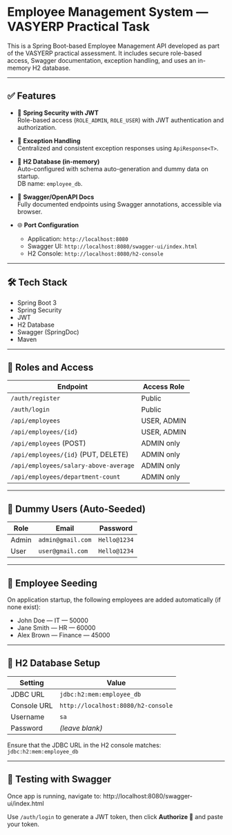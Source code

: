 # Employee Management System — VASYERP Practical Task

This is a Spring Boot-based Employee Management API developed as part of the VASYERP practical assessment. It includes secure role-based access, Swagger documentation, exception handling, and uses an in-memory H2 database.

---

## ✅ Features

- 🔐 **Spring Security with JWT**  
  Role-based access (`ROLE_ADMIN`, `ROLE_USER`) with JWT authentication and authorization.

- 🧾 **Exception Handling**  
  Centralized and consistent exception responses using `ApiResponse<T>`.

- 💾 **H2 Database (in-memory)**  
  Auto-configured with schema auto-generation and dummy data on startup.  
  DB name: `employee_db`.

- 📄 **Swagger/OpenAPI Docs**  
  Fully documented endpoints using Swagger annotations, accessible via browser.

- 🌐 **Port Configuration**  
  - Application: `http://localhost:8080`
  - Swagger UI: `http://localhost:8080/swagger-ui/index.html`
  - H2 Console: `http://localhost:8080/h2-console`

---

## 🛠 Tech Stack

- Spring Boot 3
- Spring Security
- JWT
- H2 Database
- Swagger (SpringDoc)
- Maven

---

## 🔐 Roles and Access

| Endpoint                    | Access Role     |
|----------------------------|------------------|
| `/auth/register`           | Public           |
| `/auth/login`              | Public           |
| `/api/employees`           | USER, ADMIN      |
| `/api/employees/{id}`      | USER, ADMIN      |
| `/api/employees` (POST)    | ADMIN only       |
| `/api/employees/{id}` (PUT, DELETE) | ADMIN only |
| `/api/employees/salary-above-average` | ADMIN only |
| `/api/employees/department-count`     | ADMIN only |

---

## 🧪 Dummy Users (Auto-Seeded)

| Role   | Email             | Password     |
|--------|-------------------|--------------|
| Admin  | `admin@gmail.com` | `Hello@1234` |
| User   | `user@gmail.com`  | `Hello@1234` |

---

## 🔄 Employee Seeding

On application startup, the following employees are added automatically (if none exist):

- John Doe — IT — 50000
- Jane Smith — HR — 60000
- Alex Brown — Finance — 45000

---

## 🔄 H2 Database Setup

| Setting         | Value                      |
|-----------------|----------------------------|
| JDBC URL        | `jdbc:h2:mem:employee_db`  |
| Console URL     | `http://localhost:8080/h2-console` |
| Username        | `sa`                       |
| Password        | *(leave blank)*            |

Ensure that the JDBC URL in the H2 console matches:  
`jdbc:h2:mem:employee_db`

---

## 🧪 Testing with Swagger

Once app is running, navigate to:
http://localhost:8080/swagger-ui/index.html

Use `/auth/login` to generate a JWT token, then click **Authorize 🔐** and paste your token.


